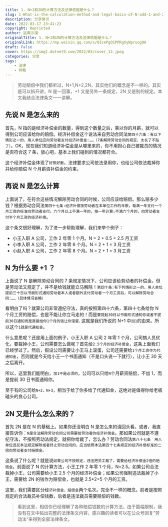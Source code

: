 ```yaml
---
title: 1. N+1和2N的计算方法及法律依据是什么？
slug: 1-What-is-the-calculation-method-and-legal-basis-of-N-add-1-and-2n
description: 分享常识
date: 2022-03-17 23:41:23
copyright: Reprinted
author: 逃离沙漠
originalTitle: 1. N+1和2N的计算方法及法律依据是什么？
originalLink: https://mp.weixin.qq.com/s/QIsePgO1PPRgXyNpruog9A
draft: False
cover: https://img1.dotnet9.com/2022/03/cover_12.jpeg
categories: 分享
tags: 
    - 法律
    - 仲裁
---
```


> 劳动赔偿中我们都听过，N+1,N+2,2N，其实他们的概念是不一样的。其实是可以拆开讲，N 是一回事，+1 又是另外一条规定，2N 又是别的规定。本文我结合法律条文一一讲解。

## 先说 N 是怎么来的

首先，N 指的是经济补偿金的数量，得到这个数量之后，乘以你的月薪，就可以得到公司应该给你的赔偿。经济补偿金这个说法来自劳动合同法`第四十六条：有以下情形之一的，用人单位应向劳动者支付经济补偿金:……（7条解除劳动合同的规定，太长了不贴了）`。OK，现在我们知道经济补偿金是从哪里来的，你不用担心自己被裁员的情况是否符合这 7 条，放心吧，基本上我们碰到的情况都符合。

这个经济补偿金体现了`好聚好散`，法律要求公司依法录用你，也给公司依法裁掉你并给你赔偿 N 个月薪资补偿金的约束。

## 再说 N 是怎么计算

上面说了，在符合这些情况解除劳动合同的时候，公司应该给赔偿。那么赔多少钱？根据劳动合同法`第四十七条:经济补偿按劳动者在本单位工作的年限，每满一年支付一个月工资的标准向劳动者支付。六个月以上不满一年的，按一年计算;不满六个月的，向劳动者支付半个月工资的经济补偿`。

这个条文很好理解，为了进一步帮助理解，我们来举个例子：

- 小王入职 A 公司，工作 2 年零 1 个月。N = 2 + 0.5 = 2.5 月工资
- 小李入职 A 公司，工作 2 年零 6 个月。N = 2 + 1 = 3 月工资
- 小赵入职 A 公司，工作 2 年零 8 个月。N = 2 + 1 = 3 月工资

## N 为什么要 +1 ？

上面说了 N 是解除劳动合同的 7 条规定情况下，公司应该给劳动者的补偿金。但是劳动法又规定了，并不是给钱就能立马解除！`第四十条:有下列情形之一的，用人单位提前三十日以书面形式通知劳动者本人或者额外支付劳动者一个月工资后，可以解除劳动合同:……（具体情况省略）`

看明白了吗？就算公司非常遵纪守法，真的按照第四十六条，第四十七条给你 N 个月工资的赔偿，也是不能让你立马走的！而是`要提起30日以书面形式通知你或者不提前30日通知而是直接给你1个月的钱让你滚蛋`. 这就是我们所说的 N+1 中`加1`的由来。所以这个`1就是代通知金`。

什么意思呢？还是用上面的例子，小王入职 A 公司 2 年零 1 个月，公司搞人员优化，要裁掉小王，公司需要怎么做呢？首先给`2.5个月的经济补偿金`，这条上面我们已经学过了。然后，假设公司需要让小王马上滚蛋，公司还需要给`1个月工资作为代通知金`，否则就是今天给小王一个书面通知（不是口头说一下就行），让小王 30 天之后离开。

所以，这里我们能明白，`加1不是必须的`，公司可以只给`N`个月薪资赔偿，不加 1，而是提前 30 日书面通知你。

至于有的公司给`N+2，N+3`，相当于给了你多给了代通知金，这绝对是值得你给老板磕头的良心公司。

## 2N 又是什么怎么来的？

首先 2N 是在 N 的基础上。如果你还没明白 N 是怎么来的请回头看。或者，我直接告诉你：`N是合法解除劳动合同公司需要给劳动者的经济补偿金`。那如果公司就是不遵纪守法，不按照劳动法规定，就把你给裁了，怎么办？劳动合同法`第八十七条　用人单位违反本法规定解除或者终止劳动合同的，应当依照本法第四十七条规定的经济补偿标准的二倍向劳动者支付赔偿金。`

这条说了什么呢？就是说`如果公司不按规定，违法把员工裁了，需要给经济补偿金2倍的赔偿金`。前面说了 N 的计算方法，小王工作 2 年零 1 个月，N=2.5。如果公司合法裁掉小王，公司需要给小王 2.5 个月的经济补偿金；如果公司强制违法裁掉了小王，需要给 2N 的钱作为赔偿金，也就是 2.5\*2=5 个月的工资。

这里，我们需要区分经`济补偿金，赔偿金`两个名次。完全不一样的概念。前者是按照规定的合法裁员补偿钱数，后者是违法裁员需要赔偿的钱数。

> 看到这里，相信你已经理解了各种赔偿钱数的计算方法。由于篇幅限制，我没有在文中贴出完整的法律条文内容，感兴趣的读者可以在公众号回复”劳动法“来得到全部法律条文。
